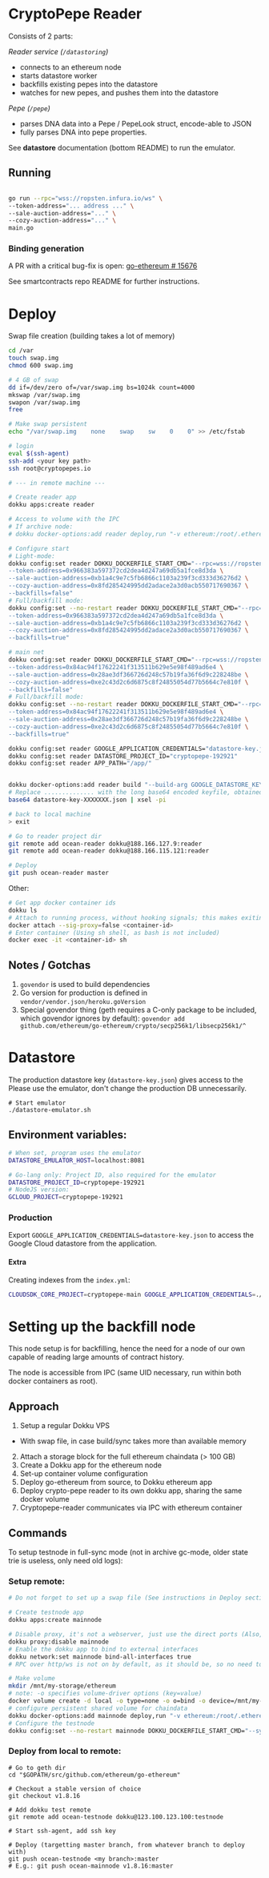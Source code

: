 # CryptoPepe Reader

Consists of 2 parts:

*Reader service (`/datastoring`)*
 
- connects to an ethereum node
- starts datastore worker
- backfills existing pepes into the datastore
- watches for new pepes, and pushes them into the datastore

*Pepe (`/pepe`)*
- parses DNA data into a Pepe / PepeLook struct, encode-able to JSON
- fully parses DNA into pepe properties.

See **datastore** documentation (bottom README) to run the emulator.

## Running

```bash

go run --rpc="wss://ropsten.infura.io/ws" \
--token-address="... address ..." \
--sale-auction-address="..." \
--cozy-auction-address="..." \
main.go

```

### Binding generation

A PR with a critical bug-fix is open: [go-ethereum # 15676](https://github.com/ethereum/go-ethereum/pull/15676)

See smartcontracts repo README for further instructions.


# Deploy

Swap file creation (building takes a lot of memory)

```bash
cd /var
touch swap.img
chmod 600 swap.img

# 4 GB of swap
dd if=/dev/zero of=/var/swap.img bs=1024k count=4000
mkswap /var/swap.img
swapon /var/swap.img
free

# Make swap persistent
echo "/var/swap.img    none    swap    sw    0    0" >> /etc/fstab
```

```bash
# login
eval $(ssh-agent)
ssh-add <your key path>
ssh root@cryptopepes.io

# --- in remote machine ---

# Create reader app
dokku apps:create reader

# Access to volume with the IPC
# If archive node: 
# dokku docker-options:add reader deploy,run "-v ethereum:/root/.ethereum"

# Configure start
# Light-mode:
dokku config:set reader DOKKU_DOCKERFILE_START_CMD="--rpc=wss://ropsten.infura.io/ws \
--token-address=0x966383a597372cd2dea4d247a69db5a1fce8d3da \
--sale-auction-address=0xb1a4c9e7c5fb6866c1103a239f3cd333d36276d2 \
--cozy-auction-address=0x8fd285424995dd2adace2a3d0acb550717690367 \
--backfills=false"
# Full/backfill mode:
dokku config:set --no-restart reader DOKKU_DOCKERFILE_START_CMD="--rpc=/root/.ethereum/testnet/geth.ipc \
--token-address=0x966383a597372cd2dea4d247a69db5a1fce8d3da \
--sale-auction-address=0xb1a4c9e7c5fb6866c1103a239f3cd333d36276d2 \
--cozy-auction-address=0x8fd285424995dd2adace2a3d0acb550717690367 \
--backfills=true"

# main net
dokku config:set reader DOKKU_DOCKERFILE_START_CMD="--rpc=wss://ropsten.infura.io/ws \
--token-address=0x84ac94f17622241f313511b629e5e98f489ad6e4 \
--sale-auction-address=0x28ae3df366726d248c57b19fa36f6d9c228248be \
--cozy-auction-address=0xe2c43d2c6d6875c8f24855054d77b5664c7e810f \
--backfills=false"
# Full/backfill mode:
dokku config:set --no-restart reader DOKKU_DOCKERFILE_START_CMD="--rpc=/root/.ethereum/geth.ipc \
--token-address=0x84ac94f17622241f313511b629e5e98f489ad6e4 \
--sale-auction-address=0x28ae3df366726d248c57b19fa36f6d9c228248be \
--cozy-auction-address=0xe2c43d2c6d6875c8f24855054d77b5664c7e810f \
--backfills=true"

dokku config:set reader GOOGLE_APPLICATION_CREDENTIALS="datastore-key.json"
dokku config:set reader DATASTORE_PROJECT_ID="cryptopepe-192921"
dokku config:set reader APP_PATH="/app/"


dokku docker-options:add reader build "--build-arg GOOGLE_DATASTORE_KEY=.............."
# Replace .............. with the long base64 encoded keyfile, obtained and added to your clipboard by running this locally:
base64 datastore-key-XXXXXXX.json | xsel -pi

# back to local machine
> exit

# Go to reader project dir
git remote add ocean-reader dokku@188.166.127.9:reader
git remote add ocean-reader dokku@188.166.115.121:reader

# Deploy
git push ocean-reader master
```

Other:

```bash
# Get app docker container ids
dokku ls
# Attach to running process, without hooking signals; this makes exiting easier & less error prone
docker attach --sig-proxy=false <container-id>
# Enter container (Using sh shell, as bash is not included)
docker exec -it <container-id> sh
```

## Notes / Gotchas

1) `govendor` is used to build dependencies
1) Go version for production is defined in `vendor/vendor.json/heroku.goVersion`
1) Special govendor thing (geth requires a C-only
 package to be included, which govendor ignores by default):
 `govendor add github.com/ethereum/go-ethereum/crypto/secp256k1/libsecp256k1/^`
 
# Datastore

The production datastore key (`datastore-key.json`) gives access to the 
Please use the emulator, don't change the production DB unnecessarily.

```
# Start emulator
./datastore-emulator.sh
```

## Environment variables:

```bash
# When set, program uses the emulator
DATASTORE_EMULATOR_HOST=localhost:8081

# Go-lang only: Project ID, also required for the emulator
DATASTORE_PROJECT_ID=cryptopepe-192921
# NodeJS version:
GCLOUD_PROJECT=cryptopepe-192921
```


### Production

Export `GOOGLE_APPLICATION_CREDENTIALS=datastore-key.json` to access the Google Cloud datastore from the application.

#### Extra

Creating indexes from the `index.yml`:

```bash
CLOUDSDK_CORE_PROJECT=cryptopepe-main GOOGLE_APPLICATION_CREDENTIALS=./datastore-key.json gcloud datastore create-indexes datastore-emu/WEB-INF/index.yaml
```


# Setting up the backfill node

This node setup is for backfilling,
 hence the need for a node of our own capable of reading large amounts of contract history.

The node is accessible from IPC (same UID necessary, run within both docker containers as root).

## Approach

1) Setup a regular Dokku VPS
  - With swap file, in case build/sync takes more than available memory
2) Attach a storage block for the full ethereum chaindata (> 100 GB)
3) Create a Dokku app for the ethereum node
4) Set-up container volume configuration
5) Deploy go-ethereum from source, to Dokku ethereum app
6) Deploy crypto-pepe reader to its own dokku app, sharing the same docker volume
7) Cryptopepe-reader communicates via IPC with ethereum container

## Commands

To setup testnode in full-sync mode
 (not in archive gc-mode, older state trie is useless, only need old logs):

### Setup remote:

```bash
# Do not forget to set up a swap file (See instructions in Deploy section)

# Create testnode app
dokku apps:create mainnode

# Disable proxy, it's not a webserver, just use the direct ports (Also, proxy is only for http(s))
dokku proxy:disable mainnode
# Enable the dokku app to bind to external interfaces
dokku network:set mainnode bind-all-interfaces true
# RPC over http/ws is not on by default, as it should be, so no need to do anything for those ports.

# Make volume
mkdir /mnt/my-storage/ethereum
# note: -o specifies volume-driver options (key=value)
docker volume create -d local -o type=none -o o=bind -o device=/mnt/my-storage/ethereum ethereum
# configure persistent shared volume for chaindata
dokku docker-options:add mainnode deploy,run "-v ethereum:/root/.ethereum"
# Configure the testnode
dokku config:set --no-restart mainnode DOKKU_DOCKERFILE_START_CMD="--syncmode=fast --cache=6000"
```

### Deploy from local to remote:

```
# Go to geth dir
cd "$GOPATH/src/github.com/ethereum/go-ethereum"

# Checkout a stable version of choice
git checkout v1.8.16

# Add dokku test remote
git remote add ocean-testnode dokku@123.100.123.100:testnode

# Start ssh-agent, add ssh key

# Deploy (targetting master branch, from whatever branch to deploy with)
git push ocean-testnode <my branch>:master
# E.g.: git push ocean-mainnode v1.8.16:master


```


